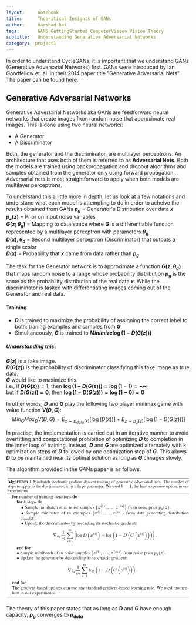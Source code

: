 ```yaml
---
layout:     notebook
title:      Theoritical Insights of GANs
author:     Harshad Rai
tags:       GANS GettingStarted ComputerVision Vision Theory
subtitle:   Understanding Generative Adversarial Networks
category:  project1
---
```


In order to understand CycleGANs, it is important that we understand GANs (Generative Adversarial Networks) first. GANs were introduced by Ian Goodfellow et. al. in their 2014 paper title "Generative Adversarial Nets". The paper can be found [here](https://arxiv.org/pdf/1406.2661.pdf).

## Generative Adversarial Networks
Generative Adversarial Networks aka GANs are feedforward neural networks that create images from random noise that approximate real images.
This is done using two neural networks:
* A Generator
* A Discriminator

Both, the generator and the discriminator, are multilayer perceptrons. An architecture that uses both of them is referred to as <b>Adversarial Nets</b>.
Both the models are trained using backpropagation and dropout algorithms and samples obtained from the generator only using forward propagation.
Adversarial nets is most straightforward to apply when both models are multilayer perceptrons.

To understand this a little more in depth, let us look at a few notations and understand what each model is attempting to do in order to acheive the results obtained from GANs
<b>$p_g$</b> = Generator's Distribution over data <b>$x$</b>  
<b>$p_z(z)$</b> = Prior on input noise variables  
<b>$G(z;\theta_g)$</b> = Mapping to data space where <b>$G$</b> is a differentiable function represented by a multilayer perceptron with parameters <b>$\theta_g$</b>  
<b>$D(x),\theta_d$</b> = Second multilayer perceptron (Discriminator) that outputs a single scalar  
<b>$D(x)$</b> = Probability that <b>$x$</b> came from data rather than <b>$p_g$</b>

The task for the Generator network is to approximate a function <b>$G(z;\theta_g)$</b> that maps random noise to a range whose probability distribution <b>$p_g$</b> is the same as the probability distribution of the real data <b>$x$</b>.
While the discriminator is tasked with differentiating images coming out of the Generator and real data.

#### Training
* <b>$D$</b> is trained to maximize the probability of assigning the correct label to both: traning examples and samples from <b>$G$</b>
* Simultaneously, <b>$G$</b> is trained to <b>$Minimize\log(1-D( G( z ) ) )$</b>
##### Understanding this:
<b>$G(z)$</b> is a fake image.  
<b>$D(G(z))$</b> is the probability of discriminator classifying this fake image as true data.  
<b>$G$</b> would like to maximize this.  
i.e., if <b>$D(G(z)) = 1$</b>, then  <b>$\log(1-D( G( z ) ) )=\log(1-1)=-\infty$</b>  
but if <b>$D(G(z)) = 0$</b>, then <b>$\log(1-D( G( z ) ) )=\log(1-0)=0$</b>

In other words, <b>$D$</b> and <b>$G$</b> play the following two player minimax game with value function <b>$V(D,G)$</b>:
$$Min_G Max_DV(D,G)=E_{x \sim p_{data}(x)}[\log(D(x))]+E_{z \sim p_z(z)}[\log(1-D( G( z ) ) )]$$

In practise, the implementation is carried out in an iterative manner to avoid overfitting and computational prohibition of optimizing <b>$D$</b> to completion in the inner loop of training. Instead, <b>$D$</b> and <b>$G$</b> are optimized alternately with k optimization steps of <b>$D$</b> followed by one optimization step of <b>$G$</b>. This allows <b>$D$</b> to be maintained near its optimal solution as long as <b>$G$</b> chnages slowly.

The algorithm provided in the GANs paper is as follows:

![image.png](https://github.com/CycleGANS/CycleGANS.github.io/blob/master/img/Harshad/image.png?raw=true)

The theory of this paper states that as long as <b>$D$</b> and <b>$G$</b> have enough capacity, <b>$p_g$</b> converges to <b>$p_{data}$</b>
